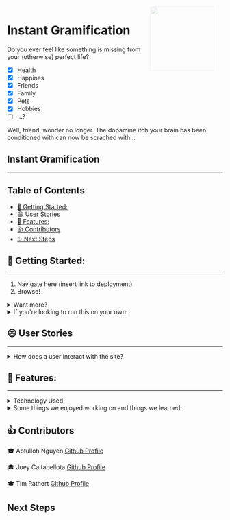 <img src="https://i.im.ge/2022/08/29/Otd9AW.apple-camera.png" style="width: 150px; float: right; padding-right: 20px; padding-top: 0px; opacity: 0.2">

# Instant Gramification
Do you ever feel like something is missing from your (otherwise) perfect life?
- [X] Health
- [X] Happines
- [X] Friends
- [X] Family
- [X] Pets
- [X] Hobbies
- [ ] ...?

Well, friend, wonder no longer. The dopamine itch your brain has been conditioned with can now be scrached with... 
## Instant Gramification
---
 ## Table of Contents
  - [🚀️ Getting Started:](#️-getting-started)
  - [😄 User Stories](#-user-stories)
  - [👀️ Features:](#️-features)
  - [👍 Contributors](#-contributors)
  - [✨ Next Steps](#next-steps)

## 🚀️ Getting Started:

---

1. Navigate here (insert link to deployment)
2. Browse!

<details>
<summary> Want more? </summary>

3. Create an account  
4. Now you can contribute to the community by creating your own content!  

</details> 

<details>
<summary> If you're looking to run this on your own: </summary>

1. Clone this repo
2. Install dependencies (Package.json)
3. Create a .env file in the root directory that includes:
   ```
   MONGODB_URI = (the path to your own database)
   SALTNUM = (Integer value for brcypt)
   ```

</details>

## 😄 User Stories

---

<details>
<summary>How does a user interact with the site?</summary>

A user navigates to the site and sees a selection of submitted images. Browsing through them, the user can click on any image that grabs their attention to be taken to a page about that image.

* Who submitted it
* What they said about it
* How many other people have liked it
* Any comments and who made them

If a user wants more info about, they can click on any user profile name to be taken to that users profile which shows:

* The user's username and profile picture
* Any images submitted by that user

If a user navigates to a page containing an image or a comment that they have submitted, they will see some additional options; the user can edit or delete any of their own submissions.

</details>

## 👀️ Features:

---

<details>
<summary>Technology Used </summary>

HTMLCSSJavaScriptMongoDBMongooseNodeJS:

* bcrpyjs
* body-parser
* connect-mongo
* dotenv
* ejs
* express
* express-session
* method-override
* mongoose
* nodemon

</details>

<details>
<summary>Some things we enjoyed working on and things we learned:</summary>
- Tim  

> I really enjoyed working on routes and making different data available within each page. I learned a lot about working with databases and collaborative github workflow.

- Joey

>

- Abtulloh

>

</details>

## 👍 Contributors

🎓 Abtulloh Nguyen [Github Profile](https://github.com/abtullohn)

🎓 Joey Caltabellota [Github Profile](https://github.com/joeycalt)

🎓 Tim Rathert [Github Profile](https://github.com/TimRathert)



## Next Steps

